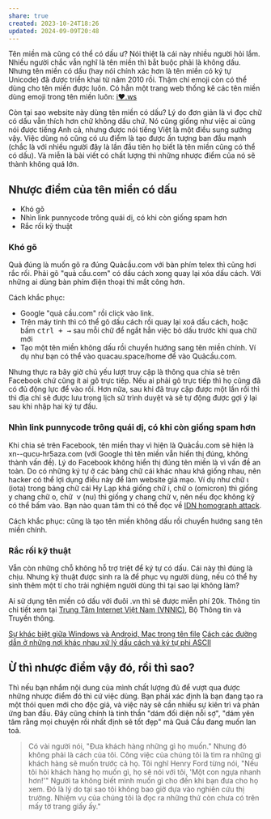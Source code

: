 ```yaml
---
share: true
created: 2023-10-24T18:26
updated: 2024-09-09T20:48
---
```

Tên miền mà cũng có thể có dấu ư? Nói thiệt là cái này nhiều người hỏi lắm. Nhiều người chắc vẫn nghĩ là tên miền thì bắt buộc phải là không dấu. Nhưng tên miền có dấu (hay nói chính xác hơn là tên miền có ký tự Unicode) đã được triển khai từ năm 2010 rồi. Thậm chí emoji còn có thể dùng cho tên miền được luôn. Có hẳn một trang web thống kê các tên miền dùng emoji trong tên miền luôn: [i❤️.ws](https://xn--i-7iq.ws/)

Còn tại sao website này dùng tên miền có dấu? Lý do đơn giản là vì đọc chữ có dấu vẫn thích hơn chữ không dấu chứ. Nó cũng giống như việc ai cũng nói được tiếng Anh cả, nhưng được nói tiếng Việt là một điều sung sướng vậy. Việc dùng nó cũng có ưu điểm là tạo được ấn tượng ban đầu mạnh (chắc là với nhiều người đây là lần đầu tiên họ biết là tên miền cũng có thể có dấu). Và miễn là bài viết có chất lượng thì những nhược điểm của nó sẽ thành không quá lớn.

## Nhược điểm của tên miền có dấu
- Khó gõ
- Nhìn link punnycode trông quái dị, có khi còn giống spam hơn
- Rắc rối kỹ thuật

### Khó gõ
Quả đúng là muốn gõ ra đúng Quảcầu.com với bàn phím telex thì cũng hơi rắc rối. Phải gõ "quả cầu.com" có dấu cách xong quay lại xóa dấu cách. Với những ai dùng bàn phím điện thoại thì mất công hơn.

Cách khắc phục:

- Google "quả cầu.com" rồi click vào link.
- Trên máy tính thì có thể gõ dấu cách rồi quay lại xoá dấu cách, hoặc bấm <kbd>ctrl + →</kbd> sau mỗi chữ để ngắt hẳn việc bỏ dấu trước khi qua chữ mới
- Tạo một tên miền không dấu rồi chuyển hướng sang tên miền chính. Ví dụ như bạn có thể vào quacau.space/home để vào Quảcầu.com.

Nhưng thực ra bây giờ chủ yếu lượt truy cập là thông qua chia sẻ trên Facebook chứ cũng ít ai gõ trực tiếp. Nếu ai phải gõ trực tiếp thì họ cũng đã có đủ động lực để vào rồi. Hơn nữa, sau khi đã truy cập được một lần rồi thì thì địa chỉ sẽ được lưu trong lịch sử trình duyệt và sẽ tự động được gợi ý lại sau khi nhập hai ký tự đầu.

### Nhìn link punnycode trông quái dị, có khi còn giống spam hơn
Khi chia sẻ trên Facebook, tên miền thay vì hiện là Quảcầu.com sẽ hiện là xn--qucu-hr5aza.com (với Google thì tên miền vẫn hiển thị đúng, không thành vấn đề). Lý do Facebook không hiển thị đúng tên miền là vì vấn đề an toàn. Do có những ký tự ở các bảng chữ cái khác nhau khá giống nhau, nên hacker có thể lợi dụng điều này để làm website giả mạo. Ví dụ như chữ ι (iota) trong bảng chữ cái Hy Lạp khá giống chữ i, chữ ο (omicron) thì giống y chang chữ o, chữ  ν (nu) thì giống y chang chữ v, nên nếu đọc không kỹ có thể bấm vào. Bạn nào quan tâm thì có thể đọc về [IDN homograph attack](https://en.wikipedia.org/wiki/IDN_homograph_attack).

Cách khắc phục: cũng là tạo tên miền không dấu rồi chuyển hướng sang tên miền chính.

### Rắc rối kỹ thuật
Vẫn còn những chỗ không hỗ trợ triệt để ký tự có dấu. Cái này thì đúng là chịu. Nhưng kỹ thuật được sinh ra là để phục vụ người dùng, nếu có thể hy sinh thêm một tí cho trải nghiệm người dùng thì tại sao lại không làm?

Ai sử dụng tên miền có dấu với đuôi .vn thì sẽ được miễn phí 20k. Thông tin chi tiết xem tại [Trung Tâm Internet Việt Nam (VNNIC)](https://vnnic.vn/tenmientiengviet), Bộ Thông tin và Truyền thông.

[Sự khác biệt giữa Windows và Android, Mac trong tên file](../../%F0%9F%A4%96%C4%90%C6%B0%E1%BB%9Dng%20d%E1%BA%ABn,%20ti%E1%BA%BFn%20tr%C3%ACnh,%20terminal,%20h%E1%BB%87%20%C4%91i%E1%BB%81u%20h%C3%A0nh/%C4%90%C6%B0%E1%BB%9Dng%20d%E1%BA%ABn,%20t%C3%AAn%20t%E1%BA%ADp%20tin/S%E1%BB%B1%20kh%C3%A1c%20bi%E1%BB%87t%20gi%E1%BB%AFa%20Windows%20v%C3%A0%20Android,%20Mac%20trong%20t%C3%AAn%20file.md)
[Cách các đường dẫn ở những nơi khác nhau xử lý dấu cách và ký tự phi ASCII](../../%F0%9F%A4%96%C4%90%C6%B0%E1%BB%9Dng%20d%E1%BA%ABn,%20ti%E1%BA%BFn%20tr%C3%ACnh,%20terminal,%20h%E1%BB%87%20%C4%91i%E1%BB%81u%20h%C3%A0nh/%C4%90%C6%B0%E1%BB%9Dng%20d%E1%BA%ABn,%20t%C3%AAn%20t%E1%BA%ADp%20tin/C%C3%A1ch%20c%C3%A1c%20%C4%91%C6%B0%E1%BB%9Dng%20d%E1%BA%ABn%20%E1%BB%9F%20nh%E1%BB%AFng%20n%C6%A1i%20kh%C3%A1c%20nhau%20x%E1%BB%AD%20l%C3%BD%20d%E1%BA%A5u%20c%C3%A1ch%20v%C3%A0%20k%C3%BD%20t%E1%BB%B1%20phi%20ASCII.md)

## Ừ thì nhược điểm vậy đó, rồi thì sao?
Thì nếu bạn nhắm nội dung của mình chất lượng đủ để vượt qua được những nhược điểm đó thì cứ việc dùng. Bạn phải xác định là bạn đang tạo ra một thói quen mới cho độc giả, và việc này sẽ cần nhiều sự kiên trì và phản ứng ban đầu. Đây cũng chính là tinh thần "dám đối diện nỗi sợ", "dám yên tâm rằng mọi chuyện rồi nhất định sẽ tốt đẹp" mà Quả Cầu đang muốn lan toả.

> Có vài người nói, "Đưa khách hàng những gì họ muốn." Nhưng đó không phải là cách của tôi. Công việc của chúng tôi là tìm ra những gì khách hàng sẽ muốn trước cả họ. Tôi nghĩ Henry Ford từng nói, "Nếu tôi hỏi khách hàng họ muốn gì, họ sẽ nói với tôi, 'Một con ngựa nhanh hơn!'" Người ta không biết mình muốn gì cho đến khi bạn đưa cho họ xem. Đó là lý do tại sao tôi không bao giờ dựa vào nghiên cứu thị trường. Nhiệm vụ của chúng tôi là đọc ra những thứ còn chưa có trên mấy tờ trang giấy ấy."
